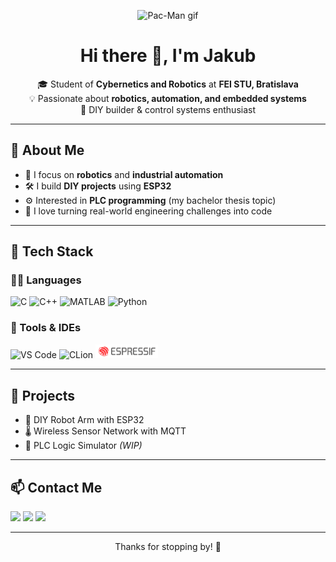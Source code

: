 <p align="center">
  <img src="https://media.giphy.com/media/gYWeVOiMmbg3kzCTq5/giphy.gif" width="400" alt="Pac-Man gif">
</p>

<h1 align="center">Hi there 👋, I'm Jakub</h1>

<p align="center">
🎓 Student of <strong>Cybernetics and Robotics</strong> at <strong>FEI STU, Bratislava</strong><br>
💡 Passionate about <strong>robotics, automation, and embedded systems</strong><br>
🔧 DIY builder & control systems enthusiast
</p>


---

## 🧠 About Me

- 🤖 I focus on **robotics** and **industrial automation**
- 🛠️ I build **DIY projects** using **ESP32**
- ⚙️ Interested in **PLC programming** (my bachelor thesis topic)
- 📐 I love turning real-world engineering challenges into code

---

## 🚀 Tech Stack

### 🧑‍💻 Languages

<p align="left">
  <img src="https://cdn.jsdelivr.net/gh/devicons/devicon/icons/c/c-original.svg" width="40" height="40" alt="C"/>
  <img src="https://cdn.jsdelivr.net/gh/devicons/devicon/icons/cplusplus/cplusplus-original.svg" width="40" height="40" alt="C++"/>
  <img src="https://cdn.jsdelivr.net/gh/devicons/devicon/icons/matlab/matlab-original.svg" width="40" height="40" alt="MATLAB"/>
  <img src="https://cdn.jsdelivr.net/gh/devicons/devicon/icons/python/python-original.svg" width="40" height="40" alt="Python"/>
</p>

### 🧰 Tools & IDEs

<p align="left">
  <img src="https://cdn.jsdelivr.net/gh/devicons/devicon/icons/vscode/vscode-original.svg" width="40" height="40" alt="VS Code"/>
  <img src="https://cdn.jsdelivr.net/gh/devicons/devicon/icons/clion/clion-original.svg" width="40" height="40" alt="CLion"/>
  <img src="https://raw.githubusercontent.com/espressif/esp-idf/master/docs/_static/espressif-logo.svg" width="100" alt="ESP32"/>
</p>

---

## 📂 Projects

- 🔧 DIY Robot Arm with ESP32  
- 🌡️ Wireless Sensor Network with MQTT  
- 🚦 PLC Logic Simulator *(WIP)*  

---

## 📫 Contact Me

<p>
  <a href="https://linkedin.com/in/your-link"><img src="https://img.shields.io/badge/LinkedIn-blue?style=for-the-badge&logo=linkedin&logoColor=white"/></a>
  <a href="mailto:your@email.com"><img src="https://img.shields.io/badge/Email-D14836?style=for-the-badge&logo=gmail&logoColor=white"/></a>
  <img src="https://img.shields.io/badge/Discord-kllemo-5865F2?style=for-the-badge&logo=discord&logoColor=white"/>
</p>

---

<p align="center">Thanks for stopping by! 🚀</p>
